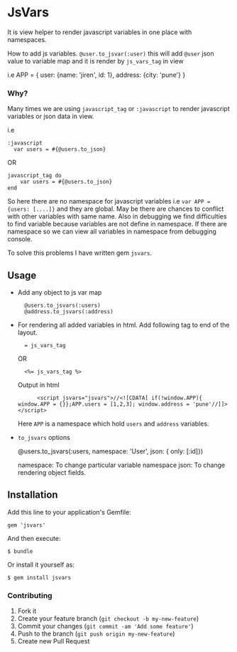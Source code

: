 # JsVars

It is view helper to render javascript variables in one place with namespaces. 

How to add js variables.  `@user.to_jsvar(:user)` this will add `@user` json value to variable map and it is render by `js_vars_tag` in view 

i.e
    APP = { user: {name: 'jiren', id: 1}, address: {city: 'pune'} }

### Why?

Many times we are using `javascript_tag` or `:javascript` to render javascript variables or json data in view.

i.e

  	:javascript
      var users = #{@users.to_json}  
    
  OR 
    
  	javascript_tag do
    	var users = #{@users.to_json} 
  	end  
  
So here there are no namespace for javascript variables i.e `var APP = {users: [....]}` and they are global. May be there are chances to conflict with other variables with same name. Also in debugging we find difficulties to find variable because variables are not define in namespace. If there are namespace so we can view all variables in namespace from debugging console.

To solve this problems I have written gem `jsvars`.

## Usage

- Add any object to js var map

  		@users.to_jsvars(:users)
     	@address.to_jsvars(:address)

- For rendering all added variables in html. Add following tag to end of the layout.
     
     	= js_vars_tag 
     
     OR
     
     	<%= js_vars_tag %>
    
     Output in html 

     		<script jsvars="jsvars">//<![CDATA[ if(!window.APP){ window.APP = {}};APP.users = [1,2,3]; window.address = 'pune'//]]></script>
     
 
  Here `APP` is a namespace which hold `users` and `address` variables. 

- `to_jsvars` options
     
    @users.to_jsvars(:users, namespace: 'User', json: { only: [:id]})  

  namespace: To change particular variable namespace
  json: To change rendering object fields.

## Installation

Add this line to your application's Gemfile:

    gem 'jsvars'

And then execute:

    $ bundle

Or install it yourself as:

    $ gem install jsvars

### Contributing

1. Fork it
2. Create your feature branch (`git checkout -b my-new-feature`)
3. Commit your changes (`git commit -am 'Add some feature'`)
4. Push to the branch (`git push origin my-new-feature`)
5. Create new Pull Request
